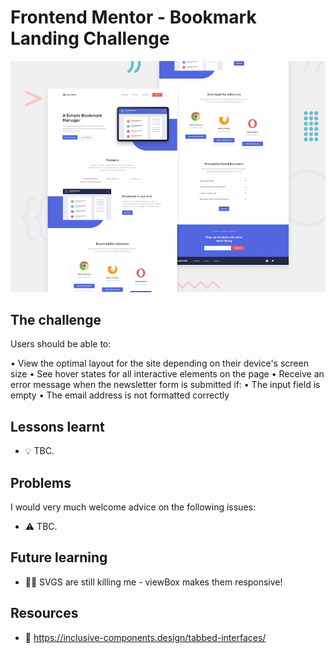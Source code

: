 # Frontend Mentor - Bookmark Landing Challenge

![Design preview for the Shortly URL shortening API coding challenge](./design/desktop-preview.jpg)

## The challenge

Users should be able to:

• View the optimal layout for the site depending on their device's screen size
• See hover states for all interactive elements on the page
• Receive an error message when the newsletter form is submitted if:
• The input field is empty
• The email address is not formatted correctly

## Lessons learnt

- 💡 TBC.

## Problems

I would very much welcome advice on the following issues:

- ⚠️ TBC.

## Future learning

- 🙇‍♂️ SVGS are still killing me - viewBox makes them responsive!

## Resources

- 🔗 https://inclusive-components.design/tabbed-interfaces/
